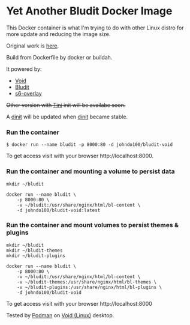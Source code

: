 # Yet Another Bludit Docker Image

This Docker container is what I'm trying to do with other Linux distro for more update and reducing the image size.

Original work is [here](https://github.com/bludit/docker).

Build from Dockerfile by docker or buildah.

It powered by:
- [Void](https://voidlinux.org)
- [Bludit](https://www.bludit.com)
- [s6-overlay](https://github.com/just-containers/s6-overlay)

~~Other version with [Tini](https://github.com/krallin/tini) init will be availabe soon.~~

A [dinit](https://gitlab.com/tozd/dinit) will be updated when [dinit](https://gitlab.com/tozd/dinit) became stable.

### Run the container

`$ docker run --name bludit -p 8000:80 -d johndo100/bludit-void`

To get access visit with your browser http://localhost:8000.

### Run the container and mounting a volume to persist data

```
mkdir ~/bludit

docker run --name bludit \
    -p 8000:80 \
    -v ~/bludit:/usr/share/nginx/html/bl-content \
    -d johndo100/bludit-void:latest
```

### Run the container and mount volumes to persist themes & plugins

```
mkdir ~/bludit
mkdir ~/bludit-themes
mkdir ~/bludit-plugins

docker run --name bludit \
    -p 8000:80 \
    -v ~/bludit:/usr/share/nginx/html/bl-content \
    -v ~/bludit-themes:/usr/share/nginx/html/bl-themes \
    -v ~/bludit-plugins:/usr/share/nginx/html/bl-plugins \
    -d johndo100/bludit-void
```

To get access visit with your browser http://localhost:8000

Tested by [Podman](https://podman.io) on [Void (Linux)](https://voidlinux.org) desktop.
